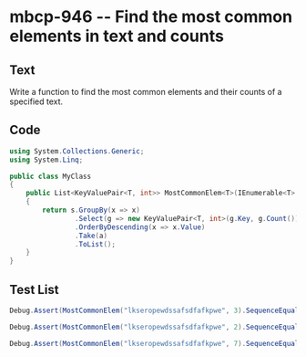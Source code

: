 # mbcp-946 -- Find the most common elements in text and counts

## Text

Write a function to find the most common elements and their counts of a specified text.

## Code

```csharp
using System.Collections.Generic;
using System.Linq;

public class MyClass
{
    public List<KeyValuePair<T, int>> MostCommonElem<T>(IEnumerable<T> s, int a)
    {
        return s.GroupBy(x => x)
                .Select(g => new KeyValuePair<T, int>(g.Key, g.Count()))
                .OrderByDescending(x => x.Value)
                .Take(a)
                .ToList();
    }
}
```

## Test List

```csharp
Debug.Assert(MostCommonElem("lkseropewdssafsdfafkpwe", 3).SequenceEqual(new[] { Tuple.Create('s', 4), Tuple.Create('e', 3), Tuple.Create('f', 3) }));
```

```csharp
Debug.Assert(MostCommonElem("lkseropewdssafsdfafkpwe", 2).SequenceEqual(new List<(char, int)> { ('s', 4), ('e', 3) }));
```

```csharp
Debug.Assert(MostCommonElem("lkseropewdssafsdfafkpwe", 7).SequenceEqual(new List<Tuple<char, int>> { Tuple.Create('s', 4), Tuple.Create('e', 3), Tuple.Create('f', 3), Tuple.Create('k', 2), Tuple.Create('p', 2), Tuple.Create('w', 2), Tuple.Create('d', 2) }));
```
